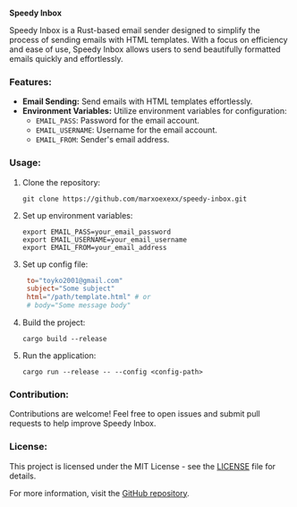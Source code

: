 **Speedy Inbox**

Speedy Inbox is a Rust-based email sender designed to simplify the process of sending emails with HTML templates. With a focus on efficiency and ease of use, Speedy Inbox allows users to send beautifully formatted emails quickly and effortlessly.

### Features:
- **Email Sending:** Send emails with HTML templates effortlessly.
- **Environment Variables:** Utilize environment variables for configuration:
  - `EMAIL_PASS`: Password for the email account.
  - `EMAIL_USERNAME`: Username for the email account.
  - `EMAIL_FROM`: Sender's email address.

### Usage:
1. Clone the repository:
   ```
   git clone https://github.com/marxoexexx/speedy-inbox.git
   ```
2. Set up environment variables:
   ```
   export EMAIL_PASS=your_email_password
   export EMAIL_USERNAME=your_email_username
   export EMAIL_FROM=your_email_address
   ```
2. Set up config file:
   ```toml
    to="toyko2001@gmail.com"
    subject="Some subject"
    html="/path/template.html" # or
    # body="Some message body"
   ```

3. Build the project:
   ```
   cargo build --release
   ```
4. Run the application:
   ```
   cargo run --release -- --config <config-path>
   ```

### Contribution:
Contributions are welcome! Feel free to open issues and submit pull requests to help improve Speedy Inbox.

### License:
This project is licensed under the MIT License - see the [LICENSE](LICENSE) file for details.

For more information, visit the [GitHub repository](https://github.com/marxoexexx/speedy-inbox).
